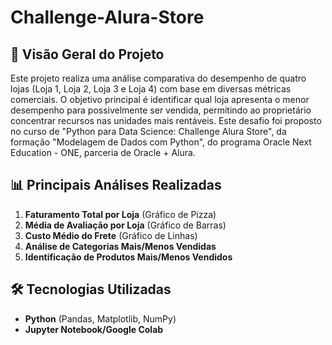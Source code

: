 # Challenge-Alura-Store

## 📌 Visão Geral do Projeto

Este projeto realiza uma análise comparativa do desempenho de quatro lojas (Loja 1, Loja 2, Loja 3 e Loja 4) com base em diversas métricas comerciais. O objetivo principal é identificar qual loja apresenta o menor desempenho para possivelmente ser vendida, permitindo ao proprietário concentrar recursos nas unidades mais rentáveis. Este desafio foi proposto no curso de "Python para Data Science: Challenge Alura Store", da formação "Modelagem de Dados com Python", do programa Oracle Next Education - ONE, parceria de Oracle + Alura.

## 📊 Principais Análises Realizadas

1. **Faturamento Total por Loja** (Gráfico de Pizza)
2. **Média de Avaliação por Loja** (Gráfico de Barras)
3. **Custo Médio do Frete** (Gráfico de Linhas)
4. **Análise de Categorias Mais/Menos Vendidas**
5. **Identificação de Produtos Mais/Menos Vendidos**

## 🛠️ Tecnologias Utilizadas

- **Python** (Pandas, Matplotlib, NumPy)
- **Jupyter Notebook/Google Colab**
